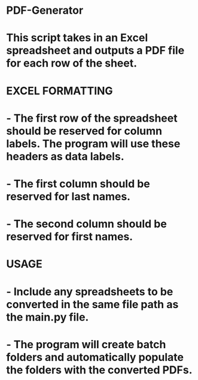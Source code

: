 # PDF-Generator
# This script takes in an Excel spreadsheet and outputs a PDF file for each row of the sheet.
# 
# 
# EXCEL FORMATTING
# - The first row of the spreadsheet should be reserved for column labels. The program will use these headers as data labels.
# - The first column should be reserved for last names.
# - The second column should be reserved for first names.
#
# USAGE
# - Include any spreadsheets to be converted in the same file path as the main.py file. 
# - The program will create batch folders and automatically populate the folders with the converted PDFs.
